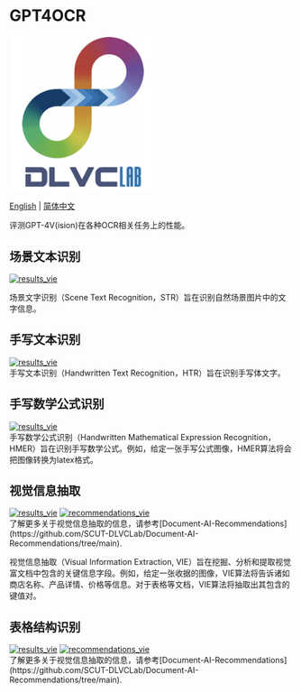 # GPT4OCR

<div align="left">
  <p>
      <img width="50%" src="images/DLVC.png"></a>
  </p>

  <!-- <a href=""><img src="https://img.shields.io/github/stars/{SCUT-DLVCLab}/{GPT4OCR}.svg"></a>
  <a href=""><img src="https://img.shields.io/github/issues/{SCUT-DLVCLab}/{GPT4OCR}.svg"></a>
  <a href=""><img src="https://img.shields.io/github/issues-pr/{SCUT-DLVCLab}/{GPT4OCR}.svg"></a> -->

[English](README.md) | [简体中文](README.zh-CN.md)
<br>

评测GPT-4V(ision)在各种OCR相关任务上的性能。 

<!-- <div>
    <a href=""><img src="https://img.shields.io/badge/-Run on gradio-orange" alt="gradio"></a>
</div> -->


<h2>场景文本识别</h2>

<a href="results/str/results_str.md"><img src="https://img.shields.io/badge/评测结果-🗒️-blue" alt="results_vie"></a>
<div align="left">
场景文字识别（Scene Text Recognition，STR）旨在识别自然场景图片中的文字信息。

<div align="left">
<h2>手写文本识别</h2>
<a href="results/htr/result_htr.md"><img src="https://img.shields.io/badge/评测结果-🗒️-blue" alt="results_vie"></a>
<div align="left">
手写文本识别（Handwritten Text Recognition，HTR）旨在识别手写体文字。

<div align="left">
<h2>手写数学公式识别</h2>
<a href="results/hmer/results_hmer.md"><img src="https://img.shields.io/badge/评测结果-🗒️-blue" alt="results_vie"></a>
<div align="left">
手写数学公式识别（Handwritten Mathematical Expression Recognition，HMER）旨在识别手写数学公式。例如，给定一张手写公式图像，HMER算法将会把图像转换为latex格式。

<div align="left">
<h2>视觉信息抽取</h2>

<div>
    <a href="results/vie/result_vie.md"><img src="https://img.shields.io/badge/评测结果-🗒️-blue" alt="results_vie"></a>
    <!-- <a href="scr/src_vie.md"><img src="https://img.shields.io/badge/评测方案-🎚️-purple" alt="src_vie"></a> -->
    <a href="https://github.com/SCUT-DLVCLab/Document-AI-Recommendations/tree/main"><img src="https://img.shields.io/badge/资源整理-🧷-orange" alt="recommendations_vie"></a>
</div>
<div align="left">
了解更多关于视觉信息抽取的信息，请参考[Document-AI-Recommendations](https://github.com/SCUT-DLVCLab/Document-AI-Recommendations/tree/main).


视觉信息抽取（Visual Information Extraction, VIE）旨在挖掘、分析和提取视觉富文档中包含的关键信息字段。例如，给定一张收据的图像，VIE算法将告诉诸如商店名称、产品详情、价格等信息。对于表格等文档，VIE算法将抽取出其包含的键值对。
<div align="left">
<h2>表格结构识别</h2>
<a href="results/tsr/results_tsr.md"><img src="https://img.shields.io/badge/评测结果-🗒️-blue" alt="results_vie"></a>
<a href="https://github.com/SCUT-DLVCLab/Document-AI-Recommendations/tree/main"><img src="https://img.shields.io/badge/资源整理-🧷-orange" alt="recommendations_vie"></a>
<div align="left">
了解更多关于视觉信息抽取的信息，请参考[Document-AI-Recommendations](https://github.com/SCUT-DLVCLab/Document-AI-Recommendations/tree/main).

<!-- <h2>版面分析</h2> -->

</div>
